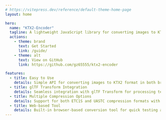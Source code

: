 ```yaml
---
# https://vitepress.dev/reference/default-theme-home-page
layout: home

hero:
  name: "KTX2-Encoder"
  tagline: A lightweight JavaScript library for converting images to KTX2 format
  actions:
    - theme: brand
      text: Get Started
      link: /guide/
    - theme: alt
      text: View on GitHub
      link: https://github.com/gz65555/ktx2-encoder

features:
  - title: Easy to Use
    details: Simple API for converting images to KTX2 format in both browser and Node.js environments
  - title: glTF Transform Integration
    details: Seamless integration with glTF Transform for processing textures in glTF/GLB files
  - title: Multiple Compression Options
    details: Support for both ETC1S and UASTC compression formats with configurable quality settings
  - title: Web-based Tool
    details: Built-in browser-based conversion tool for quick testing and conversion
---
```


